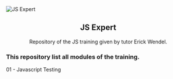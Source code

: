 <img src="https://downloadcursos.top/wp-content/uploads/2022/03/javascript-expert.jpg.webp" alt="JS Expert">

<h2 align="center">JS Expert</h2>

<p align="center">Repository of the JS training given by tutor Erick Wendel.</p>

### This repository list all modules of the training.

01 - Javascript Testing

